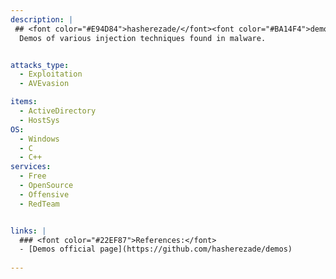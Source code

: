 ```yaml
---
description: |
 ## <font color="#E94D84">hasherezade/</font><font color="#BA14F4">demos</font>
  Demos of various injection techniques found in malware.


attacks_type:
  - Exploitation
  - AVEvasion

items:
  - ActiveDirectory
  - HostSys
OS:
  - Windows
  - C
  - C++
services:
  - Free
  - OpenSource
  - Offensive
  - RedTeam


links: |
  ### <font color="#22EF87">References:</font>
  - [Demos official page](https://github.com/hasherezade/demos)
 
---
```


